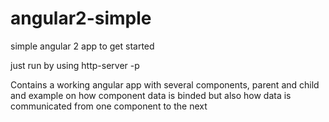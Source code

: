 # angular2-simple
simple angular 2 app to get started

just run by using http-server -p <port>

Contains a working angular app with several components, parent and child and example on how component data is binded but also how data is communicated from one component to the next
